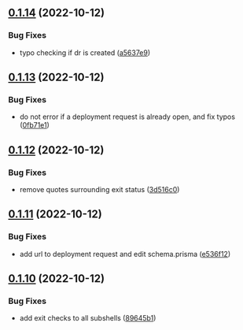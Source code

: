 ## [0.1.14](https://github.com/Open-Study-College/osc/compare/v0.1.13...v0.1.14) (2022-10-12)


### Bug Fixes

* typo checking if dr is created ([a5637e9](https://github.com/Open-Study-College/osc/commit/a5637e989250ec496e0aa0b4ef8a1bbae01d7815))



## [0.1.13](https://github.com/Open-Study-College/osc/compare/v0.1.12...v0.1.13) (2022-10-12)


### Bug Fixes

* do not error if a deployment request is already open, and fix typos ([0fb71e1](https://github.com/Open-Study-College/osc/commit/0fb71e12004082214769916e7d73c82f4eddb89c))



## [0.1.12](https://github.com/Open-Study-College/osc/compare/v0.1.11...v0.1.12) (2022-10-12)


### Bug Fixes

* remove quotes surrounding exit status ([3d516c0](https://github.com/Open-Study-College/osc/commit/3d516c0520080ad3e1647beb5d15e87b9c9f417c))



## [0.1.11](https://github.com/Open-Study-College/osc/compare/v0.1.10...v0.1.11) (2022-10-12)


### Bug Fixes

* add url to deployment request and edit schema.prisma ([e536f12](https://github.com/Open-Study-College/osc/commit/e536f121864ed5126da13cdf4d51b866cedb82f0))



## [0.1.10](https://github.com/Open-Study-College/osc/compare/v0.1.9...v0.1.10) (2022-10-12)


### Bug Fixes

* add exit checks to all subshells ([89645b1](https://github.com/Open-Study-College/osc/commit/89645b1aded76806f33872834d2240b9efa18f20))



